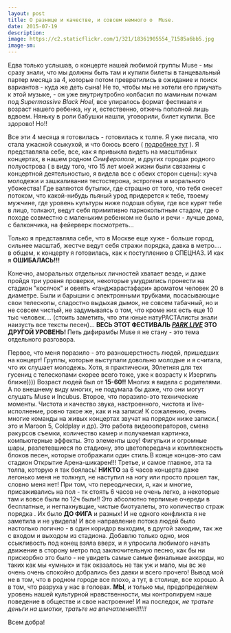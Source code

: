 ```yaml
---
layout: post
title: О разнице и качестве, и совсем немного о  Muse.
date: 2015-07-19
description: 
image: https://c2.staticflickr.com/1/321/18361905554_71585a6bb5.jpg
image-sm: 
---
```

<p>   Едва только услышав, о концерте нашей любимой группы Muse - мы сразу знали, что мы должны быть там и купили билеты в танцевальный партер месяца за 4, которые потом превратились в ожидание и поиск вариантов - куда же деть сына! Не то, чтобы мы не хотели его приучать к этой музыке, - он уже внутриутробно колбасил по маминым почкам под <em>Supermassive Black Hoel</em>, все упиралось  формат фестиваля  и возраст нашего ребенка, ну и, естественно, отжечь пополной лишь вдвоем. Няньку в роли бабушки  нашли, уговорили, билет купили. Все здорово! Но!!  </p>
<p>Все эти 4 месяца я готовилась - готовилась к толпе. Я уже писала, что стала ужасной ссыкухой, и что боюсь всего ( <a href="https://karapyziki.org/article/tIpOf8XiPQ">подробнее тут</a> ). Я представляла себе, все, как я привыкла видеть на масштабных концертах, в нашем родном <em>Симферополе</em>, и других городах родного полуострова ( в виду того, что 15 лет моей жизни были связанны с концертной деятельностью, я видела все с обеих сторон сцены): куча молодежи и зашкаливания тестостерона, эстрогена и морального убожества! Где валяются бутылки, где страшно от того, что тебя снесет потоком, что какой-нибудь пьяный урод придерется к тебе, твоему мужчине,  где уровень культуры ниже подошв обуви, где все курят тебе в лицо, толкают, ведут себя примитивно парнокопытным стадом, где о походе совместно с маленьким ребенком не было и речи - лучше дома, с балкончика, на фейерверк посмотреть…</p>
<p>Только я представляла себе, что в Москве еще хуже - больше город, сильнее масштаб, жестче ведут себя стражи порядка, давка в метро…. в общем, к концерту я готовилась, как к поступлению в СПЕЦНАЗ. 
И как я <strong>ОШИБАЛАСЬ!!!</strong></p>
<p>Конечно, аморальных отдельных личностей хватает везде, и даже пройдя три уровня проверки, некоторые умудрились пронести на стадион "косячок" и овеять «ганджарастафари» ароматом человек 20 в диаметре. Были и барышни с электронными трубками, посасывающие свои телескопы, сладостно выдыхая дымок, не совсем табачный, но и не совсем чистый, не задумываясь о том, что кроме них есть еще 10 тыс человек…. (стоить заметить, что эти юные натуРАСТАлисты знали наизусть все тексты песен)… <strong>ВЕСЬ ЭТОТ ФЕСТИВАЛЬ <em><a href="https://vk.com/parklivefest">PARK LIVE</a></em> ЭТО ДРУГОЙ УРОВЕНЬ! </strong> Петь дифирамбы Muse я не стану - это тема отдельного разговора.</p>
<p>Первое, что меня поразило - это разношерстность людей, пришедших на концерт! Группы, которые выступали довольно молодые и я считала, что их слушает молодежь. Хотя, я практически, 30летняя для тех гусениц с телескопами скорее всего тоже, уже к возрасту к Изергиль ближе)))) Возраст людей был от <strong>15-60!!</strong> Многих я видела с родителями. А по внешнему виду многих, не подумала бы даже, что они могут слушать  Muse и  Incubus. 
Второе, что поразило-это технические моменты. Чистота и качество звука, настроенного, чистота и live-исполнение, ровно такое же, как и на записи! К сожалению, очень многие команды на живых концертах звучат на порядок ниже записи.( это и Maroon 5, Coldplay и др). Это работа видеооператоров, смена ракурсов съемки, количество камер и получаемая картинка, компьютерные эффекты. Это элементы шоу! Фигульки и огромные шары, разлетевшиеся по стадиону, это цветопередача и комплексность блоков песен, которые отображали один стиль.В конце концов-это сам стадион Открытие Арена-шикарен!!!
Третье, и самое главное, эта та толпа, которую я так боялась! <strong>НИКТО</strong> за 6 часов концерта даже легонько меня не толкнул, не наступил на ногу или просто прошел так, словно меня нет! При том, что переодически, я, как и многие, присаживались на пол - тк стоять 6 часов не очень легко, а некоторые там и вовсе были по 12ч были!! Это абсолютно терпимые очереди в бесплатные, и негпахнувщие, чистые биотуалеты, это количество страж порядка . Их было <strong>ДО ФИГА</strong> и разных! И не одного конфликта я не заметила и не увидела! И все направление потока людей было настолько логично - в один коридор выходим, в другой заходим, так же с входом и выходом из стадиона.
Добавлю только одно, моя ссыкливость под конец взяла вверх, и я упросила любимого начать движение в сторону метро под заключительную песню, как бы ни прискорбно это было - не увидеть самые самые финальные аккорды, но таких как мы «умных» и так оказалось не так уж и мало, мы вс же очень очень спокойно добрались без давки и всего прочего! 
Вывод мой не  в том, что в родном городе все плохо, а тут, в столице, все хорошо. А в том, что разруха у нас в головах. <strong>МЫ</strong>, и только мы, предопределяем уровень нашей культурной нравственности, мы контролируем наше поведение в обществе и свое настроение! 
И на последок, <em>не тратьте деньги на шмотки, тратьте на впечатления!!!!!!</em></p>
<p>Всем добра!</p>
